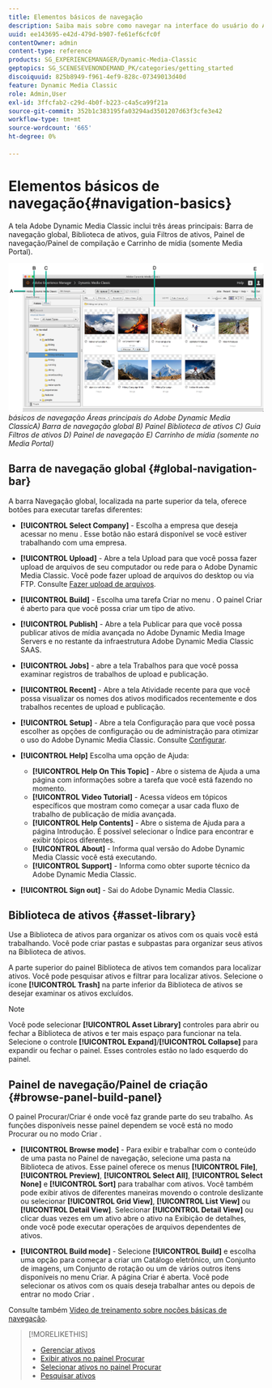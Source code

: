 ```yaml
---
title: Elementos básicos de navegação
description: Saiba mais sobre como navegar na interface do usuário do Adobe Dynamic Media Classic.
uuid: ee143695-e42d-479d-b907-fe61ef6cfc0f
contentOwner: admin
content-type: reference
products: SG_EXPERIENCEMANAGER/Dynamic-Media-Classic
geptopics: SG_SCENESEVENONDEMAND_PK/categories/getting_started
discoiquuid: 825b8949-f961-4ef9-828c-07349013d40d
feature: Dynamic Media Classic
role: Admin,User
exl-id: 3ffcfab2-c29d-4b0f-b223-c4a5ca99f21a
source-git-commit: 352b1c383195fa03294ad3501207d63f3cfe3e42
workflow-type: tm+mt
source-wordcount: '665'
ht-degree: 0%

---
```


# Elementos básicos de navegação{#navigation-basics}

A tela Adobe Dynamic Media Classic inclui três áreas principais: Barra de navegação global, Biblioteca de ativos, guia Filtros de ativos, Painel de navegação/Painel de compilação e Carrinho de mídia (somente Media Portal).

![Elementos ](/help/assets/gs_navigation_basics_popup_popup.png)
*básicos de navegação*
*Áreas principais do Adobe Dynamic Media ClassicA) Barra de navegação global B) Painel Biblioteca de ativos C) Guia Filtros de ativos D) Painel de navegação E) Carrinho de mídia (somente no Media Portal)*

## Barra de navegação global {#global-navigation-bar}

A barra Navegação global, localizada na parte superior da tela, oferece botões para executar tarefas diferentes:

* **[!UICONTROL Select Company]** - Escolha a empresa que deseja acessar no menu . Esse botão não estará disponível se você estiver trabalhando com uma empresa.

* **[!UICONTROL Upload]** - Abre a tela Upload para que você possa fazer upload de arquivos de seu computador ou rede para o Adobe Dynamic Media Classic. Você pode fazer upload de arquivos do desktop ou via FTP. Consulte [Fazer upload de arquivos](/help/uploading-files.md).

* **[!UICONTROL Build]** - Escolha uma tarefa Criar no menu . O painel Criar é aberto para que você possa criar um tipo de ativo.

* **[!UICONTROL Publish]** - Abre a tela Publicar para que você possa publicar ativos de mídia avançada no Adobe Dynamic Media Image Servers e no restante da infraestrutura Adobe Dynamic Media Classic SAAS.

* **[!UICONTROL Jobs]** - abre a tela Trabalhos para que você possa examinar registros de trabalhos de upload e publicação.

* **[!UICONTROL Recent]** - Abre a tela Atividade recente para que você possa visualizar os nomes dos ativos modificados recentemente e dos trabalhos recentes de upload e publicação.

* **[!UICONTROL Setup]** - Abre a tela Configuração para que você possa escolher as opções de configuração ou de administração para otimizar o uso do Adobe Dynamic Media Classic. Consulte [Configurar](/help/setup-basics.md).

* **[!UICONTROL Help]** Escolha uma opção de Ajuda:

   * **[!UICONTROL Help On This Topic]** - Abre o sistema de Ajuda a uma página com informações sobre a tarefa que você está fazendo no momento.
   * **[!UICONTROL Video Tutorial]** - Acessa vídeos em tópicos específicos que mostram como começar a usar cada fluxo de trabalho de publicação de mídia avançada.
   * **[!UICONTROL Help Contents]** - Abre o sistema de Ajuda para a página Introdução. É possível selecionar o Índice para encontrar e exibir tópicos diferentes.
   * **[!UICONTROL About]** - Informa qual versão do Adobe Dynamic Media Classic você está executando.
   * **[!UICONTROL Support]** - Informa como obter suporte técnico da Adobe Dynamic Media Classic.

* **[!UICONTROL Sign out]** - Sai do Adobe Dynamic Media Classic.

## Biblioteca de ativos {#asset-library}

Use a Biblioteca de ativos para organizar os ativos com os quais você está trabalhando. Você pode criar pastas e subpastas para organizar seus ativos na Biblioteca de ativos.

A parte superior do painel Biblioteca de ativos tem comandos para localizar ativos. Você pode pesquisar ativos e filtrar para localizar ativos. Selecione o ícone **[!UICONTROL Trash]** na parte inferior da Biblioteca de ativos se desejar examinar os ativos excluídos.

>[!NOTE]
>
>Você pode selecionar **[!UICONTROL Asset Library]** controles para abrir ou fechar a Biblioteca de ativos e ter mais espaço para funcionar na tela. Selecione o controle **[!UICONTROL Expand]**/**[!UICONTROL Collapse]** para expandir ou fechar o painel. Esses controles estão no lado esquerdo do painel.

## Painel de navegação/Painel de criação {#browse-panel-build-panel}

O painel Procurar/Criar é onde você faz grande parte do seu trabalho. As funções disponíveis nesse painel dependem se você está no modo Procurar ou no modo Criar .

* **[!UICONTROL Browse mode]** - Para exibir e trabalhar com o conteúdo de uma pasta no Painel de navegação, selecione uma pasta na Biblioteca de ativos. Esse painel oferece os menus **[!UICONTROL File]**, **[!UICONTROL Preview]**, **[!UICONTROL Select All]**, **[!UICONTROL Select None]** e **[!UICONTROL Sort]** para trabalhar com ativos. Você também pode exibir ativos de diferentes maneiras movendo o controle deslizante ou selecionar **[!UICONTROL Grid View]**, **[!UICONTROL List View]** ou **[!UICONTROL Detail View]**. Selecionar **[!UICONTROL Detail View]** ou clicar duas vezes em um ativo abre o ativo na Exibição de detalhes, onde você pode executar operações de arquivos dependentes de ativos.

* **[!UICONTROL Build mode]** - Selecione  **[!UICONTROL Build]** e escolha uma opção para começar a criar um Catálogo eletrônico, um Conjunto de imagens, um Conjunto de rotação ou um de vários outros itens disponíveis no menu Criar. A página Criar é aberta. Você pode selecionar os ativos com os quais deseja trabalhar antes ou depois de entrar no modo Criar .

Consulte também [Vídeo de treinamento sobre noções básicas de navegação](https://s7d5.scene7.com/s7viewers/html5/VideoViewer.html?videoserverurl=https://s7d5.scene7.com/is/content/&amp;emailurl=https://s7d5.scene7.com/s7/emailFriend&amp;serverUrl=https://s7d5.scene7.com/is/image/&amp;config=Scene7SharedAssets/Universal_HTML5_Video&amp;contenturl=https://s7d5.scene7.com/skins/&amp;asset=S7tutorials/571_Navigation%20Basics_converted%20renamed_Getting%20Started-AVS).

>[!MORELIKETHIS]
>
>* [Gerenciar ativos](about-managing-assets.md)
>* [Exibir ativos no painel Procurar](viewing-assets-browse-panel.md#viewing_assets_in_the_browse_panel)
>* [Selecionar ativos no painel Procurar](selecting-assets-browse-panel.md#selecting_assets_in_the_browse_panel)
>* [Pesquisar ativos](searching-assets.md#searching_assets)

